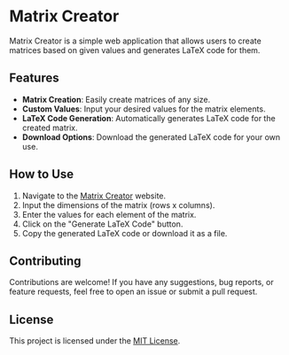 # Matrix Creator

Matrix Creator is a simple web application that allows users to create matrices based on given values and generates LaTeX code for them.

## Features

- **Matrix Creation**: Easily create matrices of any size.
- **Custom Values**: Input your desired values for the matrix elements.
- **LaTeX Code Generation**: Automatically generates LaTeX code for the created matrix.
- **Download Options**: Download the generated LaTeX code for your own use.

## How to Use

1. Navigate to the [Matrix Creator](#) website.
2. Input the dimensions of the matrix (rows x columns).
3. Enter the values for each element of the matrix.
4. Click on the "Generate LaTeX Code" button.
5. Copy the generated LaTeX code or download it as a file.

## Contributing

Contributions are welcome! If you have any suggestions, bug reports, or feature requests, feel free to open an issue or submit a pull request.

## License

This project is licensed under the [MIT License](LICENSE).
